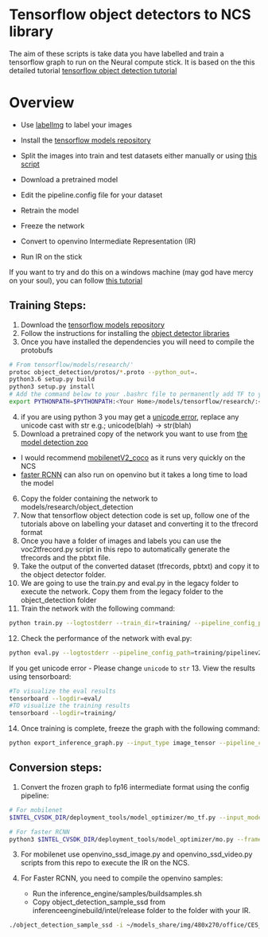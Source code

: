 # Tensorflow object detectors to NCS library
The aim of these scripts is take data you have labelled and train a tensorflow graph to run on the Neural compute stick. It is based on the this detailed tutorial [tensorflow object detection tutorial](https://becominghuman.ai/tensorflow-object-detection-api-tutorial-training-and-evaluating-custom-object-detector-ed2594afcf73)

# Overview
- Use [labelImg](https://github.com/tzutalin/labelImg) to label your images
- Install the [tensorflow models repository](https://github.com/tensorflow/models)

- Split the images into train and test datasets either manually or using [this script](https://github.com/squeakus/bitsandbytes/blob/master/tensorflow/voc2tfrecord.py)
- Download a pretrained model
- Edit the pipeline.config file for your dataset
- Retrain the model
- Freeze the network
- Convert to openvino Intermediate Representation (IR)
- Run IR on the stick


If you want to try and do this on a windows machine (may god have mercy on your soul), you can follow [this tutorial](https://github.com/EdjeElectronics/TensorFlow-Object-Detection-API-Tutorial-Train-Multiple-Objects-Windows-10)

## Training Steps:
1. Download the [tensorflow models repository](https://github.com/tensorflow/models)
2. Follow the instructions for installing the [object detector libraries](https://github.com/tensorflow/models/blob/master/research/object_detection/g3doc/installation.md)
3. Once you have installed the dependencies you will need to compile the protobufs
 ```bash
 # From tensorflow/models/research/'
 protoc object_detection/protos/*.proto --python_out=.
 python3.6 setup.py build
 python3 setup.py install
 # Add the command below to your .bashrc file to permanently add TF to your pythonpath
 export PYTHONPATH=$PYTHONPATH:<Your Home>/models/tensorflow/research/:<Your Home>/models/tensorflow/research/slim

 ```

4. if you are using python 3 you may get a [unicode error](https://stackoverflow.com/questions/19877306/nameerror-global-name-unicode-is-not-defined-in-python-3), replace any unicode cast with str e.g.; unicode(blah) -> str(blah)
5. Download a pretrained copy of the network you want to use from [the model detection zoo](https://github.com/tensorflow/models/blob/master/research/object_detection/g3doc/detection_model_zoo.md)
 - I would recommend [mobilenetV2_coco](http://download.tensorflow.org/models/object_detection/ssd_mobilenet_v2_coco_2018_03_29.tar.gz) as it runs very quickly on the NCS
 - [faster RCNN](http://download.tensorflow.org/models/object_detection/faster_rcnn_resnet50_coco_2018_01_28.tar.gz) can also run on openvino but it takes a long time to load the model
6. Copy the folder containing the network to models/research/object_detection
7. Now that tensorflow object detection code is set up, follow one of the tutorials above on labelling your dataset and converting it to the tfrecord format
8. Once you have a folder of images and labels you can use the voc2tfrecord.py script in this repo to automatically generate the tfrecords and the pbtxt file.
9. Take the output of the converted dataset (tfrecords, pbtxt) and copy it to the object detector folder.
10. We are going to use the train.py and eval.py in the legacy folder to execute the network. Copy them from the legacy folder to the object_detection folder
11. Train the network with the following command:
```bash
python train.py --logtostderr --train_dir=training/ --pipeline_config_path=training/pipelinev2.config
```
12. Check the performance of the network with eval.py:
 ```bash
 python eval.py --logtostderr --pipeline_config_path=training/pipelinev2.config --checkpoint_dir=training/ --eval_dir=eval/
 ```
  If you get unicode error - Please change ```unicode``` to ```str```
13. View the results using tensorboard:
```bash
#To visualize the eval results
tensorboard --logdir=eval/
#TO visualize the training results
tensorboard --logdir=training/
```
14. Once training is complete, freeze the graph with the following command:
```bash
python export_inference_graph.py --input_type image_tensor --pipeline_config_path training/pipelinev2.config --trained_checkpoint_prefix training/model.ckpt-6227 --output_directory training/frozen
```

## Conversion steps:
1. Convert the frozen graph to fp16 intermediate format using the config pipeline:
```bash
# For mobilenet
$INTEL_CVSDK_DIR/deployment_tools/model_optimizer/mo_tf.py --input_model=frozen_inference_graph.pb --tensorflow_use_custom_operations_config $INTEL_CVSDK_DIR/deployment_tools/model_optimizer/extensions/front/tf/ssd_v2_support.json --tensorflow_object_detection_api_pipeline_config pipeline.config --reverse_input_channels --output_dir FP16 --data_type FP16

# For faster RCNN
python3 $INTEL_CVSDK_DIR/deployment_tools/model_optimizer/mo.py --framework tf --input_model frozen_inference_graph.pb --tensorflow_use_custom_operations_config $INTEL_CVSDK_DIR/deployment_tools/model_optimizer/extensions/front/tf/faster_rcnn_support.json --tensorflow_object_detection_api_pipeline_config pipeline.config --data_type FP16
```

3. For mobilenet use openvino_ssd_image.py and openvino_ssd_video.py scripts from this repo to execute the IR on the NCS.

4. For Faster RCNN, you need to compile the openvino samples:
	- Run the inference_engine/samples/buildsamples.sh
	- Copy object_detection_sample_ssd from inferenceenginebuild/intel/release folder to the folder with your IR.
```bash
./object_detection_sample_ssd -i ~/models_share/img/480x270/office/CES_FD_FR_High_view_original_01904.bmp -m ~/models_share/frcnn/resnet50/faster_rcnn_resnet50_coco_2018_01_28/vpu/frozen_inference_graph.xml -pc -d MYRIAD
```

